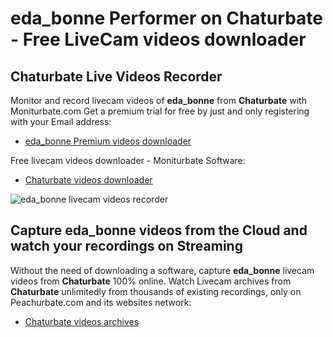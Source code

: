 # eda_bonne Performer on Chaturbate - Free LiveCam videos downloader

## Chaturbate Live Videos Recorder

Monitor and record livecam videos of **eda_bonne** from **Chaturbate** with Moniturbate.com
Get a premium trial for free by just and only registering with your Email address:
* [eda_bonne Premium videos downloader](https://moniturbate.com/request-demo-licence-key.html)

Free livecam videos downloader - Moniturbate Software:
* [Chaturbate videos downloader](https://moniturbate.com/moniturbate-download-software.html)

![eda_bonne livecam videos recorder](https://peachurnet.com/templates/moniturbate-software.png)


## Capture eda_bonne videos from the Cloud and watch your recordings on Streaming

Without the need of downloading a software, capture **eda_bonne** livecam videos from **Chaturbate** 100% online.
Watch Livecam archives from **Chaturbate** unlimitedly from thousands of existing recordings, only on Peachurbate.com and its websites network:
* [Chaturbate videos archives](https://peachurnet.com/)